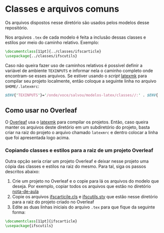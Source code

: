 # Classes e arquivos comuns

Os arquivos dispostos nesse diretório são usados pelos modelos desse repositório. 

Nos arquivos `.tex` de cada modelo é feita a inclusão dessas classes e estilos por meio do caminho relativo. Exemplo:

```tex
\documentclass[11pt]{../classes/ifscarticle}
\usepackage{../classes/ifscutils}
```

Caso não queira fazer uso de caminhos relativos é possível definir a variável de ambiente `TEXINPUTS` e informar nela o caminho completo onde encontram-se esses arquivos. Se estiver usando o *script* [latexmk](https://mg.readthedocs.io/latexmk.html) para compilar seu projeto localmente, então coloque a seguinte linha no arquivo `$HOME/.latexmrc`:
```perl
$ENV{'TEXINPUTS'}='/onde/voce/salvou/modelos-latex/classes//:' . $ENV{'TEXINPUTS'}; %
```

## Como usar no Overleaf

O [Overleaf](https://www.overleaf.com) usa o [latexmk](https://mg.readthedocs.io/latexmk.html) para compilar os projetos. Então, caso queira manter os arquivos deste diretório em um subdiretório do projeto, basta criar na raiz do projeto o arquivo chamado `latexmrc` e dentro colocar a linha que foi apresentada logo acima.

### Copiando classes e estilos para a raiz de um projeto Overleaf

Outra opção seria criar um projeto Overleaf e deixar nesse projeto uma cópia das classes e estilos na raiz do mesmo. Para tal, siga os passos descritos abaixo:

1. Crie um projeto no Overleaf e o copie para lá os arquivos do modelo que deseja. Por exemplo, copiar todos os arquivos que estão no diretório [nota-de-aula](../nota-de-aula)
1. Copie os arquivos [ifscarticile.cls](ifscarticile.cls) e [ifscutils.sty](ifscutils.sty) que estão nesse diretório para a raiz do projeto criado no Overleaf
2. Edite as duas linhas iniciais do arquivo `.tex` para que fique da seguinte forma:
```tex
\documentclass[11pt]{ifscarticle}
\usepackage{ifscutils}
```